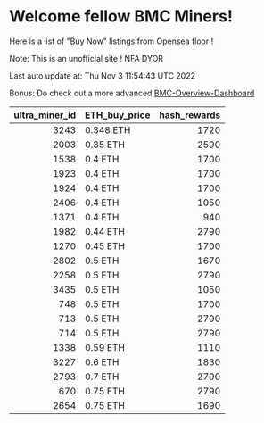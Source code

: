 # Welcome fellow BMC Miners!
Here is a list of "Buy Now" listings from Opensea floor !

Note: This is an unofficial site ! NFA DYOR

Last auto update at: Thu Nov  3 11:54:43 UTC 2022

Bonus: Do check out a more advanced [BMC-Overview-Dashboard](https://dune.com/defifunk/BMC-Overview-Dashboard)


|   ultra_miner_id | ETH_buy_price   |   hash_rewards |
|-----------------:|:----------------|---------------:|
|             3243 | 0.348 ETH       |           1720 |
|             2003 | 0.35 ETH        |           2590 |
|             1538 | 0.4 ETH         |           1700 |
|             1923 | 0.4 ETH         |           1700 |
|             1924 | 0.4 ETH         |           1700 |
|             2406 | 0.4 ETH         |           1050 |
|             1371 | 0.4 ETH         |            940 |
|             1982 | 0.44 ETH        |           2790 |
|             1270 | 0.45 ETH        |           1700 |
|             2802 | 0.5 ETH         |           1670 |
|             2258 | 0.5 ETH         |           2790 |
|             3435 | 0.5 ETH         |           1050 |
|              748 | 0.5 ETH         |           1700 |
|              713 | 0.5 ETH         |           2790 |
|              714 | 0.5 ETH         |           2790 |
|             1338 | 0.59 ETH        |           1110 |
|             3227 | 0.6 ETH         |           1830 |
|             2793 | 0.7 ETH         |           2790 |
|              670 | 0.75 ETH        |           2790 |
|             2654 | 0.75 ETH        |           1690 |